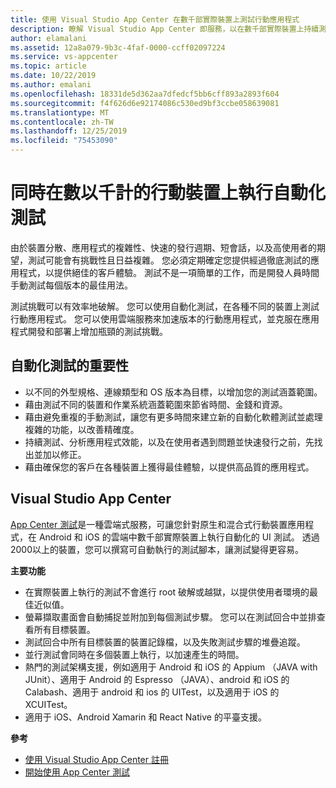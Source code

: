 ```yaml
---
title: 使用 Visual Studio App Center 在數千部實際裝置上測試行動應用程式
description: 瞭解 Visual Studio App Center 即服務，以在數千部實際裝置上持續測試行動應用程式。
author: elamalani
ms.assetid: 12a8a079-9b3c-4faf-0000-ccff02097224
ms.service: vs-appcenter
ms.topic: article
ms.date: 10/22/2019
ms.author: emalani
ms.openlocfilehash: 18331de5d362aa7dfedcf5bb6cff893a2893f604
ms.sourcegitcommit: f4f626d6e92174086c530ed9bf3ccbe058639081
ms.translationtype: MT
ms.contentlocale: zh-TW
ms.lasthandoff: 12/25/2019
ms.locfileid: "75453090"
---
```

# <a name="perform-automated-testing-on-thousands-of-mobile-devices-simultaneously"></a>同時在數以千計的行動裝置上執行自動化測試
由於裝置分散、應用程式的複雜性、快速的發行週期、短會話，以及高使用者的期望，測試可能會有挑戰性且日益複雜。 您必須定期確定您提供經過徹底測試的應用程式，以提供絕佳的客戶體驗。 測試不是一項簡單的工作，而是開發人員時間手動測試每個版本的最佳用法。

測試挑戰可以有效率地破解。 您可以使用自動化測試，在各種不同的裝置上測試行動應用程式。 您可以使用雲端服務來加速版本的行動應用程式，並克服在應用程式開發和部署上增加瓶頸的測試挑戰。

## <a name="importance-of-automated-testing"></a>自動化測試的重要性
- 以不同的外型規格、連線類型和 OS 版本為目標，以增加您的測試涵蓋範圍。
- 藉由測試不同的裝置和作業系統涵蓋範圍來節省時間、金錢和資源。
- 藉由避免重複的手動測試，讓您有更多時間來建立新的自動化軟體測試並處理複雜的功能，以改善精確度。
- 持續測試、分析應用程式效能，以及在使用者遇到問題並快速發行之前，先找出並加以修正。
- 藉由確保您的客戶在各種裝置上獲得最佳體驗，以提供高品質的應用程式。

## <a name="visual-studio-app-center"></a>Visual Studio App Center
[App Center 測試](/appcenter/test-cloud/)是一種雲端式服務，可讓您針對原生和混合式行動裝置應用程式，在 Android 和 iOS 的雲端中數千部實際裝置上執行自動化的 UI 測試。 透過2000以上的裝置，您可以撰寫可自動執行的測試腳本，讓測試變得更容易。

**主要功能**
   - 在實際裝置上執行的測試不會進行 root 破解或越獄，以提供使用者環境的最佳近似值。
   - 螢幕擷取畫面會自動捕捉並附加到每個測試步驟。 您可以在測試回合中並排查看所有目標裝置。
   - 測試回合中所有目標裝置的裝置記錄檔，以及失敗測試步驟的堆疊追蹤。
   - 並行測試會同時在多個裝置上執行，以加速產生的時間。
   - 熱門的測試架構支援，例如適用于 Android 和 iOS 的 Appium （JAVA with JUnit）、適用于 Android 的 Espresso （JAVA）、android 和 iOS 的 Calabash、適用于 android 和 ios 的 UITest，以及適用于 iOS 的 XCUITest。
   - 適用于 iOS、Android Xamarin 和 React Native 的平臺支援。

**參考**
   - [使用 Visual Studio App Center 註冊](https://appcenter.ms/signup?utm_source=Mobile%20Development%20Docs&utm_medium=Azure&utm_campaign=New%20azure%20docs) 
   - [開始使用 App Center 測試](/appcenter/test-cloud/)